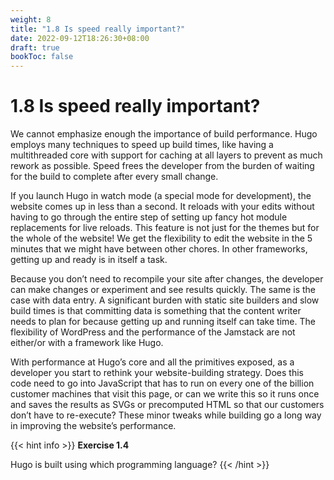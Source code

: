 ```yaml
---
weight: 8
title: "1.8 Is speed really important?"
date: 2022-09-12T18:26:30+08:00
draft: true
bookToc: false
---
```


# 1.8 Is speed really important?

We cannot emphasize enough the importance of build performance. Hugo employs many techniques to speed up build times, like having a multithreaded core with support for caching at all layers to prevent as much rework as possible. Speed frees the developer from the burden of waiting for the build to complete after every small change.

If you launch Hugo in watch mode (a special mode for development), the website comes up in less than a second. It reloads with your edits without having to go through the entire step of setting up fancy hot module replacements for live reloads. This feature is not just for the themes but for the whole of the website! We get the flexibility to edit the website in the 5 minutes that we might have between other chores. In other frameworks, getting up and ready is in itself a task.

Because you don’t need to recompile your site after changes, the developer can make changes or experiment and see results quickly. The same is the case with data entry. A significant burden with static site builders and slow build times is that committing data is something that the content writer needs to plan for because getting up and running itself can take time. The flexibility of WordPress and the performance of the Jamstack are not either/or with a framework like Hugo.

With performance at Hugo’s core and all the primitives  exposed, as  a developer you start to rethink your website-building strategy. Does this code need to go into JavaScript that has to run on every one of the billion customer machines that visit this page, or can we write this so it runs once and saves the results as SVGs or precomputed HTML so that our customers don’t have to re-execute? These minor tweaks while building go a long way in improving the website’s performance.

{{< hint info >}}
**Exercise 1.4**

Hugo is built using which programming language?
{{< /hint >}}